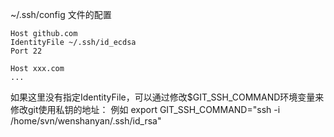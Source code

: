 ~/.ssh/config
文件的配置

```
Host github.com
IdentityFile ~/.ssh/id_ecdsa
Port 22

Host xxx.com
...
```

如果这里没有指定IdentityFile，可以通过修改$GIT_SSH_COMMAND环境变量来修改git使用私钥的地址：
例如 export GIT_SSH_COMMAND="ssh -i /home/svn/wenshanyan/.ssh/id_rsa"